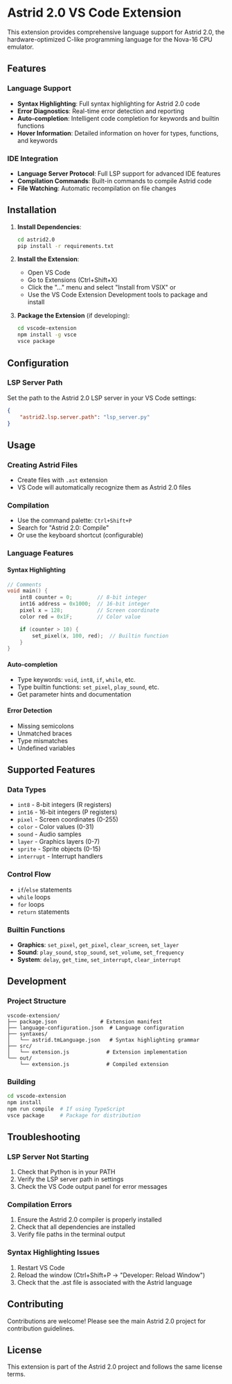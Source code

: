 # Astrid 2.0 VS Code Extension

This extension provides comprehensive language support for Astrid 2.0, the hardware-optimized C-like programming language for the Nova-16 CPU emulator.

## Features

### Language Support
- **Syntax Highlighting**: Full syntax highlighting for Astrid 2.0 code
- **Error Diagnostics**: Real-time error detection and reporting
- **Auto-completion**: Intelligent code completion for keywords and builtin functions
- **Hover Information**: Detailed information on hover for types, functions, and keywords

### IDE Integration
- **Language Server Protocol**: Full LSP support for advanced IDE features
- **Compilation Commands**: Built-in commands to compile Astrid code
- **File Watching**: Automatic recompilation on file changes

## Installation

1. **Install Dependencies**:
   ```bash
   cd astrid2.0
   pip install -r requirements.txt
   ```

2. **Install the Extension**:
   - Open VS Code
   - Go to Extensions (Ctrl+Shift+X)
   - Click the "..." menu and select "Install from VSIX" or
   - Use the VS Code Extension Development tools to package and install

3. **Package the Extension** (if developing):
   ```bash
   cd vscode-extension
   npm install -g vsce
   vsce package
   ```

## Configuration

### LSP Server Path
Set the path to the Astrid 2.0 LSP server in your VS Code settings:

```json
{
    "astrid2.lsp.server.path": "lsp_server.py"
}
```

## Usage

### Creating Astrid Files
- Create files with `.ast` extension
- VS Code will automatically recognize them as Astrid 2.0 files

### Compilation
- Use the command palette: `Ctrl+Shift+P`
- Search for "Astrid 2.0: Compile"
- Or use the keyboard shortcut (configurable)

### Language Features

#### Syntax Highlighting
```c
// Comments
void main() {
    int8 counter = 0;        // 8-bit integer
    int16 address = 0x1000;  // 16-bit integer
    pixel x = 128;           // Screen coordinate
    color red = 0x1F;        // Color value

    if (counter > 10) {
        set_pixel(x, 100, red);  // Builtin function
    }
}
```

#### Auto-completion
- Type keywords: `void`, `int8`, `if`, `while`, etc.
- Type builtin functions: `set_pixel`, `play_sound`, etc.
- Get parameter hints and documentation

#### Error Detection
- Missing semicolons
- Unmatched braces
- Type mismatches
- Undefined variables

## Supported Features

### Data Types
- `int8` - 8-bit integers (R registers)
- `int16` - 16-bit integers (P registers)
- `pixel` - Screen coordinates (0-255)
- `color` - Color values (0-31)
- `sound` - Audio samples
- `layer` - Graphics layers (0-7)
- `sprite` - Sprite objects (0-15)
- `interrupt` - Interrupt handlers

### Control Flow
- `if`/`else` statements
- `while` loops
- `for` loops
- `return` statements

### Builtin Functions
- **Graphics**: `set_pixel`, `get_pixel`, `clear_screen`, `set_layer`
- **Sound**: `play_sound`, `stop_sound`, `set_volume`, `set_frequency`
- **System**: `delay`, `get_time`, `set_interrupt`, `clear_interrupt`

## Development

### Project Structure
```
vscode-extension/
├── package.json              # Extension manifest
├── language-configuration.json  # Language configuration
├── syntaxes/
│   └── astrid.tmLanguage.json   # Syntax highlighting grammar
├── src/
│   └── extension.js            # Extension implementation
└── out/
    └── extension.js            # Compiled extension
```

### Building
```bash
cd vscode-extension
npm install
npm run compile  # If using TypeScript
vsce package     # Package for distribution
```

## Troubleshooting

### LSP Server Not Starting
1. Check that Python is in your PATH
2. Verify the LSP server path in settings
3. Check the VS Code output panel for error messages

### Compilation Errors
1. Ensure the Astrid 2.0 compiler is properly installed
2. Check that all dependencies are installed
3. Verify file paths in the terminal output

### Syntax Highlighting Issues
1. Restart VS Code
2. Reload the window (Ctrl+Shift+P → "Developer: Reload Window")
3. Check that the .ast file is associated with the Astrid language

## Contributing

Contributions are welcome! Please see the main Astrid 2.0 project for contribution guidelines.

## License

This extension is part of the Astrid 2.0 project and follows the same license terms.
